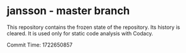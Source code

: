 # jansson - master branch

This repository contains the frozen state of the repository.
Its history is cleared. It is used only for static code
analysis with Codacy.

Commit Time: 1722650857